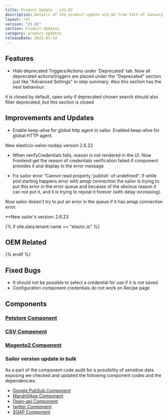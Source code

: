 ```yaml
---
title: Product Update - v21.02
description: Details of the product update v21.02 from 14th of January 2021.
layout: rel
version: "21.02"
section: Product Updates
category: product-updates
releaseDate: 2021-01-14
---
```


## Features

- Hide deprecated Triggers/Actions under 'Deprecated' tab.
Now all deprecated actions/triggers are placed under the "Deprecated" section just like "Advanced Settings" in step summary. Also this section has the next behaviour:

it is closed by default, open only if deprecated chosen search should also filter deprecated, but this section is closed

## Improvements and Updates

- Enable keep-alive for global http agent in sailor.
Enabled keep-alive for global HTTP agent.

New elasticio-sailor-nodejs version 2.6.22

- When verifyCredentials fails, reason is not rendered in the UI.
Now Frontend get the reason of credentials verification failed if component provides it and display in the error message

- Fix sailor error "Cannot read property 'publish' of undefined".
If while pod starting happens error with amqp connection the sailor is trying to put this error in the error queue and because of the obvious reason it can not put it, and it is trying to repeat it forever (with delay increasing).

Now sailor doesn't try to put an error in the queue if it has amqp connection error.

**New sailor's version: 2.6.23


{% if site.data.tenant.name == "elastic.io" %}

## OEM Related

{% endif %}

## Fixed Bugs

- It should not be possible to select a credential for use if it is not saved
- Configuration component credentials do not work on Recipe page

## Components

### [Petstore Component](/components/petstore/)

### [CSV Component](/components/csv/)

### [Magento2 Component](/components/magento2/)


### Sailor version update in bulk

As a part of the component code audit for a possibility of sensitive data
exposing we checked and updated the following component codes and the dependencies:

*   [Google PubSub Component](/components/google-pubsub/)
*   [MandrillApp Component](/components/mandrillapp/)
*   [Open-api Component](/components/openapi/)
*   [twitter Component](/components/twitter/)
*   [SOAP Component](/components/soap/)
